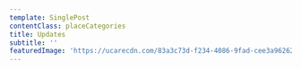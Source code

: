 ```yaml
---
template: SinglePost
contentClass: placeCategories
title: Updates
subtitle: ''
featuredImage: 'https://ucarecdn.com/83a3c73d-f234-4086-9fad-cee3a9626230/'
---
```


